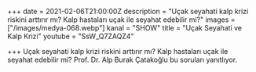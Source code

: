 +++
date = 2021-02-06T21:00:00Z
description = "Uçak seyahati kalp krizi riskini arttırır mı? Kalp hastaları uçak ile seyahat edebilir mi?"
images = ["/images/medya-068.webp"]
kanal = "SHOW"
title = "Uçak Seyahati ve Kalp Krizi"
youtube = "SsW_Q7ZAQZ4"

+++
Uçak seyahati kalp krizi riskini arttırır mı? Kalp hastaları uçak ile seyahat edebilir mi? Prof. Dr. Alp Burak Çatakoğlu bu soruları yanıtlıyor.